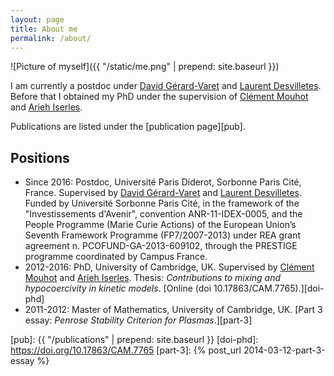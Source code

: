 ```yaml
---
layout: page
title: About me
permalink: /about/
---
```


![Picture of myself]({{ "/static/me.png" | prepend: site.baseurl }})

I am currently a postdoc under [David Gérard-Varet][dgv] and [Laurent
Desvilletes][ld]. Before that I obtained my PhD under the supervision
of [Clément Mouhot][cm] and [Arieh Iserles][ai].

Publications are listed under the [publication page][pub].

Positions
---------

- Since 2016: Postdoc, Université Paris Diderot, Sorbonne Paris Cité,
  France.  Supervised by [David Gérard-Varet][dgv] and [Laurent
  Desvilletes][ld]. Funded by Université Sorbonne Paris Cité, in
  the framework of the "Investissements d'Avenir", convention
  ANR-11-IDEX-0005, and the People Programme (Marie Curie Actions) of
  the European Union’s Seventh Framework Programme (FP7/2007-2013)
  under REA grant agreement n. PCOFUND-GA-2013-609102, through the
  PRESTIGE programme coordinated by Campus France.
- 2012-2016: PhD, University of Cambridge, UK. Supervised by
  [Clément Mouhot][cm] and [Arieh Iserles][ai].  Thesis:
  _Contributions to mixing and hypocoercivity in kinetic
  models_. [Online (doi 10.17863/CAM.7765).][doi-phd]
- 2011-2012: Master of Mathematics, University of Cambridge, UK. [Part
  3 essay: _Penrose Stability Criterion for Plasmas_.][part-3]

[ld]: https://webusers.imj-prg.fr/~laurent.desvillettes/
[dgv]: https://webusers.imj-prg.fr/~david.gerard-varet/
[cm]: https://cmouhot.wordpress.com/
[ai]: http://www.damtp.cam.ac.uk/user/ai/Arieh_Iserles/Arieh_Iserles.html
[pub]: {{ "/publications" | prepend: site.baseurl }}
[doi-phd]: https://doi.org/10.17863/CAM.7765
[part-3]: {% post_url 2014-03-12-part-3-essay %}
